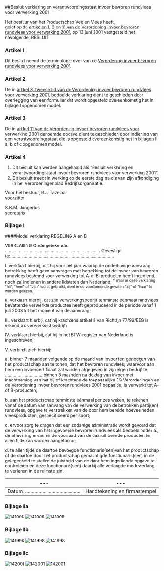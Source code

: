 <meta http-equiv='Content-Type' content='text/html; charset=utf-8' />

##Besluit verklaring en verantwoordingsstaat invoer bevroren rundvlees voor verwerking 2001

Het bestuur van het Productschap Vee en Vlees heeft,  
gelet op de [artikelen 1](../../../../../../../../../../../pbo/verordening/invoer/bevroren/rundvlees/voor/verwerking/2001/BWBR0012558/README.md), [3](../../../../../../../../../../../pbo/verordening/invoer/bevroren/rundvlees/voor/verwerking/2001/BWBR0012558/README.md) en [11 van de Verordening invoer bevroren rundvlees voor verwerking 2001](../../../../../../../../../../../pbo/verordening/invoer/bevroren/rundvlees/voor/verwerking/2001/BWBR0012558/README.md),
op 13 juni 2001 vastgesteld het navolgende, BESLUIT    

### Artikel  1  

Dit besluit neemt de terminologie over van de [Verordening invoer bevroren rundvlees voor verwerking 2001](../../../../../../../../../../../pbo/verordening/invoer/bevroren/rundvlees/voor/verwerking/2001/BWBR0012558/README.md).  

### Artikel  2  

De in [artikel 3, tweede lid van de Verordening invoer bevroren rundvlees voor verwerking 2001](../../../../../../../../../../../pbo/verordening/invoer/bevroren/rundvlees/voor/verwerking/2001/BWBR0012558/README.md), bedoelde verklaring dient te geschieden door overlegging van een formulier dat wordt opgesteld overeenkomstig het in bijlage I opgenomen model.  

### Artikel  3  

De in [artikel 11 van de Verordening invoer bevroren rundvlees voor verwerking 2001](../../../../../../../../../../../pbo/verordening/invoer/bevroren/rundvlees/voor/verwerking/2001/BWBR0012558/README.md) genoemde opgave dient te geschieden door indiening van een verantwoordingsstaat die is opgesteld overeenkomstig het in bijlagen II a, b of c opgenomen model.  

### Artikel  4  

1.  Dit besluit kan worden aangehaald als “Besluit verklaring en verantwoordingsstaat invoer bevroren rundvlees voor verwerking 2001”.   
2.  Dit besluit treedt in werking op de eerste dag na die van zijn afkondiging in het Verordeningenblad Bedrijfsorganisatie.   

Voor het bestuur, 
R.J. Tazelaar  
voorzitter  

S.B.M. Jongerius  
secretaris    

### Bijlage  I  

####Model verklaring REGELING A en B

VERKLARING Ondergetekende: ............................................................................. Gevestigd te:.................................................................................... 

I. verklaart hierbij, dat hij voor het jaar waarop de onderhavige aanvraag betrekking heeft geen aanvragen met betrekking tot de invoer van bevroren rundvlees bestemd voor verwerking tot A-of B-producten heeft ingediend, noch zal indienen in andere lidstaten dan Nederland; <sup> *  Waar in deze verklaring "hij", "hem" of "zijn" wordt gebruikt, dient in de voorkomende gevallen "zij" of "haar" te worden gelezen.  </sup>  

II. verklaart hierbij, dat zijn verwerkingsbedrijf tenminste éénmaal rundvlees bevattende verwerkte producten heeft geproduceerd in de periode vanaf 1 juli 2003 tot het moment van de aanvraag;  

III. verklaart hierbij, dat hij krachtens artikel 8 van Richtlijn 77/99/EEG is erkend als verwerkend bedrijf;  

IV. verklaart hierbij, dat hij in het BTW-register van Nederland is ingeschreven;  

V. verbindt zich hierbij: 

a. binnen 7 maanden volgende op de maand van invoer ten genoegen van het productschap aan te tonen, dat het bevroren rundvlees, waarvoor aan hem een invoercertificaat zal worden afgegeven in zijn eigen bedrijf te .............................. binnen 3 maanden na de dag van invoer met inachtneming van het bij of krachtens de toepasselijke EG Verordeningen en de Verordening invoer bevroren rundvlees 2001 bepaalde, is verwerkt tot A- of B-producten;  

b. aan het productschap tenminste éénmaal per zes weken, te rekenen vanaf de datum van aanvang van de verwerking van de betrokken partij(en) rundvlees, opgave te verstrekken van de door hem bereide hoeveelheden vleesproducten, gespecificeerd per soort;  

c. ervoor zorg te dragen dat een zodanige administratie wordt gevoerd dat de verwerking van het ingevoerde bevroren rundvlees als bedoeld onder a., de aflevering ervan en de voorraad van de daaruit bereide producten te allen tijde kan worden aangetoond;  

d. te allen tijde de daartoe bevoegde functionaris(sen)van het productschap of de daartoe door het productschap gemachtigde functiunaris(sen) in de gelegenheid te stellen de juistheid van de door hem ingediende opgave te controleren en deze functionaris(sen) daarbij alle verlangde medewerking te verlenen in de ruimste zin.      

| --- | --- |
|---|---|
| Datum: ..........................................  | Handtekening en firmastempel  |

### Bijlage  IIa  

![141995](http://wetten.overheid.nl/Illustration/141995)
![141995](http://wetten.overheid.nl/Illustration/141995)
![141995](http://wetten.overheid.nl/Illustration/141995)

### Bijlage  IIb  

![141998](http://wetten.overheid.nl/Illustration/141998)
![141998](http://wetten.overheid.nl/Illustration/141998)
![141998](http://wetten.overheid.nl/Illustration/141998)

### Bijlage  IIc  

![142001](http://wetten.overheid.nl/Illustration/142001)
![142001](http://wetten.overheid.nl/Illustration/142001)
![142001](http://wetten.overheid.nl/Illustration/142001)

